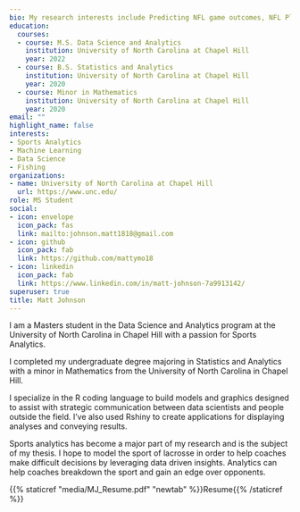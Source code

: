 ```yaml
---
bio: My research interests include Predicting NFL game outcomes, NFL Player Analysis, and EPL Player Analysis.
education:
  courses:
  - course: M.S. Data Science and Analytics
    institution: University of North Carolina at Chapel Hill
    year: 2022
  - course: B.S. Statistics and Analytics
    institution: University of North Carolina at Chapel Hill
    year: 2020
  - course: Minor in Mathematics
    institution: University of North Carolina at Chapel Hill
    year: 2020
email: ""
highlight_name: false
interests:
- Sports Analytics
- Machine Learning
- Data Science
- Fishing
organizations:
- name: University of North Carolina at Chapel Hill
  url: https://www.unc.edu/
role: MS Student
social:
- icon: envelope
  icon_pack: fas
  link: mailto:johnson.matt1818@gmail.com
- icon: github
  icon_pack: fab
  link: https://github.com/mattymo18
- icon: linkedin
  icon_pack: fab
  link: https://www.linkedin.com/in/matt-johnson-7a9913142/
superuser: true
title: Matt Johnson
---
```


I am a Masters student in the Data Science and Analytics program at the University of North Carolina in Chapel Hill with a passion for Sports Analytics.

I completed my undergraduate degree majoring in Statistics and Analytics with a minor in Mathematics from the University of North Carolina in Chapel Hill.

I specialize in the R coding language to build models and graphics designed to assist with strategic communication between data scientists and people outside the field. I’ve also used Rshiny to create applications for displaying analyses and conveying results.

Sports analytics has become a major part of my research and is the subject of my thesis. I hope to model the sport of lacrosse in order to help coaches make difficult decisions by leveraging data driven insights. Analytics can help coaches breakdown the sport and gain an edge over opponents. 

{{% staticref "media/MJ_Resume.pdf" "newtab" %}}Resume{{% /staticref %}}
